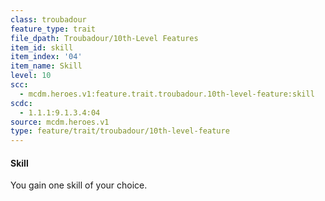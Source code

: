 ```yaml
---
class: troubadour
feature_type: trait
file_dpath: Troubadour/10th-Level Features
item_id: skill
item_index: '04'
item_name: Skill
level: 10
scc:
  - mcdm.heroes.v1:feature.trait.troubadour.10th-level-feature:skill
scdc:
  - 1.1.1:9.1.3.4:04
source: mcdm.heroes.v1
type: feature/trait/troubadour/10th-level-feature
---
```


#### Skill

You gain one skill of your choice.
